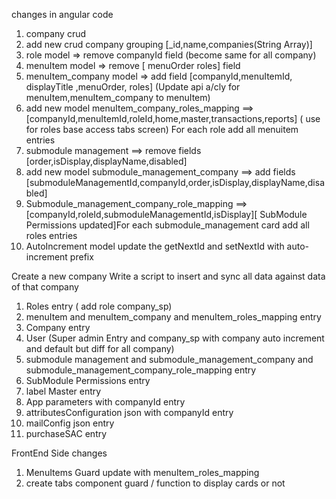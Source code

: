 changes in angular code

1. company crud
2. add new crud company grouping [_id,name,companies(String Array)]
3. role model => remove companyId field (become same for all company)
4. menuItem model => remove [ menuOrder roles] field
5. menuItem_company model => add field [companyId,menuItemId, displayTitle ,menuOrder, roles] (Update api a/cly for menuItem,menuItem_company to menuItem)
6. add new model menuItem_company_roles_mapping ==>
   [companyId,menuItemId,roleId,home,master,transactions,reports] ( use for roles base access tabs screen)
   For each role add all menuitem entries
7. submodule management ==> remove fields [order,isDisplay,displayName,disabled]
8. add new model submodule_management_company ==> add fields [submoduleManagementId,companyId,order,isDisplay,displayName,disabled]
9. Submodule_management_company_role_mapping ==> [companyId,roleId,submoduleManagementId,isDisplay][ SubModule Permissions updated]For each submodule_management card add all roles entries
10. AutoIncrement model update the getNextId and setNextId with auto-increment prefix

Create a new company
Write a script to insert and sync all data against data of that company

1. Roles entry ( add role company_sp)
2. menuItem and menuItem_company and menuItem_roles_mapping entry
3. Company entry
4. User (Super admin Entry and company_sp with company auto increment and default but diff for all company)
5. submodule management and submodule_management_company and submodule_management_company_role_mapping entry
6. SubModule Permissions entry
7. label Master entry
8. App parameters with companyId entry
9. attributesConfiguration json with companyId entry
10. mailConfig json entry
11. purchaseSAC entry

FrontEnd Side changes
1. MenuItems Guard update with menuItem_roles_mapping
2. create tabs component guard / function to display cards or not